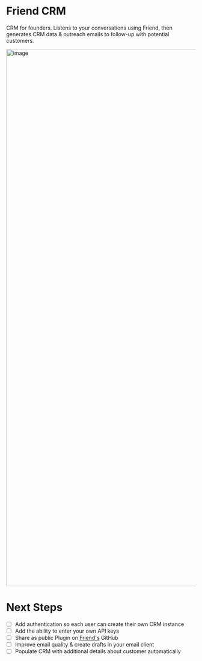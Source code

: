 # Friend CRM
CRM for founders. Listens to your conversations using Friend, then generates CRM data & outreach emails to follow-up with potential customers. 

<img width="1425" alt="image" src="https://github.com/user-attachments/assets/0ea4d03a-f884-4859-a800-5f50a869e7b7">

# Next Steps
- [ ] Add authentication so each user can create their own CRM instance
- [ ] Add the ability to enter your own API keys
- [ ] Share as public Plugin on [Friend's](https://github.com/BasedHardware/Omi) GitHub
- [ ] Improve email quality & create drafts in your email client
- [ ] Populate CRM with additional details about customer automatically
